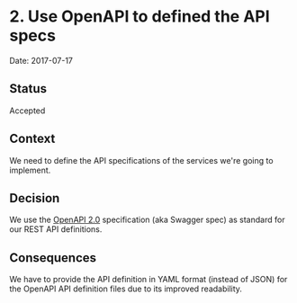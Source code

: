 # 2. Use OpenAPI to defined the API specs

Date: 2017-07-17

## Status

Accepted

## Context

We need to define the API specifications of the services we're going to implement.

## Decision

We use the [OpenAPI 2.0](https://swagger.io/specification/) specification (aka Swagger spec) as standard for our REST
API definitions.

## Consequences

We have to provide the API definition in YAML format (instead of JSON) for the OpenAPI API definition files due to its
improved readability.
